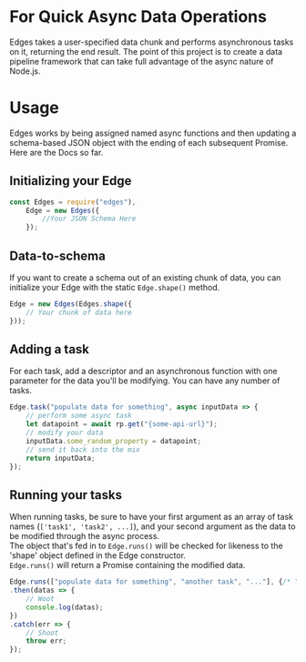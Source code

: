 # For Quick Async Data Operations

Edges takes a user-specified data chunk and performs asynchronous tasks on it, returning the end result.
The point of this project is to create a data pipeline framework that can take full advantage of the async nature of Node.js.

# Usage

Edges works by being assigned named async functions and then updating a schema-based JSON object with the ending of each subsequent Promise.  
Here are the Docs so far.

## Initializing your Edge
```javascript
const Edges = require("edges"),
    Edge = new Edges({
        //Your JSON Schema Here
    });
```

## Data-to-schema
If you want to create a schema out of an existing chunk of data, you can initialize your Edge with the static `Edge.shape()` method.
```javascript
Edge = new Edges(Edges.shape({
    // Your chunk of data here
}));
```

## Adding a task  
For each task, add a descriptor and an asynchronous function with one parameter for the data you'll be modifying. You can have any number of tasks.
```javascript
Edge.task("populate data for something", async inputData => {
    // perform some async task
    let datapoint = await rp.get("{some-api-url}");
    // modify your data
    inputData.some_random_property = datapoint;
    // send it back into the mix
    return inputData;
});
```


## Running your tasks
When running tasks, be sure to have your first argument as an array of task names (`['task1', 'task2', ...]`), and your second argument as the data to be modified through the async process.   
The object that's fed in to `Edge.runs()` will be checked for likeness to the 'shape' object defined in the Edge constructor.   
`Edge.runs()` will return a Promise containing the modified data.
```javascript
Edge.runs(["populate data for something", "another task", "..."], {/* Your schema based object */})
.then(datas => {
    // Woot
    console.log(datas);
})
.catch(err => {
    // Shoot
    throw err;
});
```
